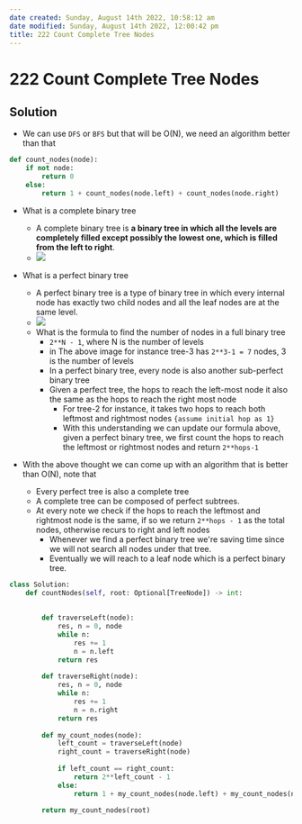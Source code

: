 ```yaml
---
date created: Sunday, August 14th 2022, 10:58:12 am
date modified: Sunday, August 14th 2022, 12:00:42 pm
title: 222 Count Complete Tree Nodes
---
```


# 222 Count Complete Tree Nodes

## Solution

- We can use `DFS` or `BFS` but that will be O(N), we need an algorithm better than that

```python
def count_nodes(node):
	if not node:
		return 0
	else:
		return 1 + count_nodes(node.left) + count_nodes(node.right)
```

- What is a complete binary tree
	- A complete binary tree is **a binary tree in which all the levels are completely filled except possibly the lowest one, which is filled from the left to right**.
	- ![](https://www.techiedelight.com/wp-content/uploads/Complete-Binary-Tree.png)
- What is a perfect binary tree
	- A perfect binary tree is a type of binary tree in which every internal node has exactly two child nodes and all the leaf nodes are at the same level.
	- ![](https://cdn.programiz.com/sites/tutorial2program/files/perfect-binary-tree-rec.png)
	- What is the formula to find the number of nodes in a full binary tree
		- `2**N - 1`, where N is the number of levels
		- in The above image for instance tree-3 has `2**3-1 = 7` nodes, 3 is the number of levels
		- In a perfect binary tree, every node is also another sub-perfect binary tree
		- Given a perfect tree, the hops to reach the left-most node it also the same as the hops to reach the right most node
			- For tree-2 for instance, it takes two hops to reach both leftmost and rightmost nodes `{assume initial hop as 1}`
			- With this understanding we can update our formula above, given a perfect binary tree, we first count the hops to reach the leftmost or rightmost nodes and return `2**hops-1`

- With the above thought we can come up with an algorithm that is better than O(N), note that
	- Every perfect tree is also a complete tree
	- A complete tree can be composed of perfect subtrees.
	- At every note we check if the hops to reach the leftmost and rightmost node is the same, if so we return `2**hops - 1` as the total nodes, otherwise recurs to right and left nodes
		- Whenever we find a perfect binary tree we're saving time since we will not search all nodes under that tree.
		- Eventually we will reach to a leaf node which is a perfect binary tree.

```python
class Solution:
    def countNodes(self, root: Optional[TreeNode]) -> int:
        
        
        def traverseLeft(node):
            res, n = 0, node
            while n:
                res += 1
                n = n.left
            return res
        
        def traverseRight(node):
            res, n = 0, node
            while n:
                res += 1
                n = n.right
            return res
        
        def my_count_nodes(node):
            left_count = traverseLeft(node)
            right_count = traverseRight(node)
            
            if left_count == right_count:
                return 2**left_count - 1
            else:
                return 1 + my_count_nodes(node.left) + my_count_nodes(node.right)
        
        return my_count_nodes(root)
```
